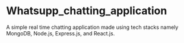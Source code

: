 # Whatsupp_chatting_application
A simple real time chatting application made using tech stacks namely MongoDB, Node.js, Express.js, and React.js. 
